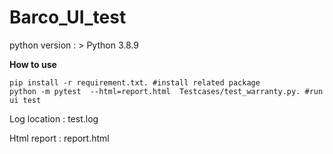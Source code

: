 # Barco_UI_test

python version :    > Python 3.8.9

**How to use**
```
pip install -r requirement.txt. #install related package
python -m pytest  --html=report.html  Testcases/test_warranty.py. #run ui test
```
Log location : test.log

Html report : report.html
